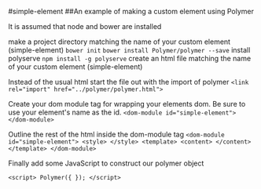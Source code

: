 #simple-element
##An example of making a custom element using Polymer

It is assumed that node and bower are installed

make a project directory matching the name of your custom element (simple-element)
`bower init`
`bower install Polymer/polymer --save`
install polyserve `npm install -g polyserve`
create an html file matching the name of your custom element (simple-element)

Instead of the usual html start the file out with the import of polymer `<link rel="import" href="../polymer/polymer.html">`

Create your dom module tag for wrapping your elements dom. Be sure to use your element's name as the id.
`<dom-module id="simple-element">    
 </dom-module>`
 
 Outline the rest of the html inside the dom-module tag
 `<dom-module id="simple-element">
    <style>
    </style>
    <template>
        <content>
        </content>
    </template>
  </dom-module>`
  
  Finally add some JavaScript to construct our polymer object
  
  `<script>
    Polymer({
    });
  </script>`
 

